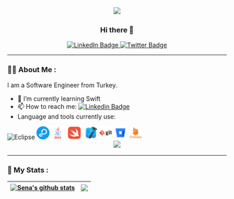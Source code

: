 

<div align ="center"> <img src="https://media.giphy.com/media/CAIgh8LKFbIciGx5Qe/giphy.gif" width="100"/></div>

### <div align="center"> Hi there 👋 </div>


<div id="badges" align="center" >
  <a href="https://www.linkedin.com/in/senauzun/">
    <img src="https://img.shields.io/badge/LinkedIn-white?style=for-the-badge&logo=linkedin&logoColor=blue" alt="LinkedIn Badge"/>
  </a>
  <a href="https://twitter.com/seenauzun">
    <img src="https://img.shields.io/badge/Twitter-white?style=for-the-badge&logo=twitter&logoColor=blue" alt="Twitter Badge"/>
  </a>
</div>


---

### :woman_technologist: About Me :
I am a Software Engineer from Turkey.

- 🌱 I’m currently learning Swift
- 📫 How to reach me: [![Linkedin Badge](https://img.shields.io/badge/-senauzun-white?style=flat&logo=Linkedin&logoColor=blue)](https://www.linkedin.com/in/senauzun/)
- Language and tools currently use:

<div>
  <img src="https://seeklogo.com/images/E/eclipse-logo-85FE4BEA34-seeklogo.com.png" title="Eclipse" alt="Eclipse" width="30" height="30"/>
  <img src="https://github.com/didierfranc/parse-logo/blob/master/logo.svg" title="Parse" alt="Parse" width="30" height="30"/>
  <img src="https://github.com/devicons/devicon/blob/master/icons/java/java-original-wordmark.svg" title="Java" alt="Java" width="30" height="30"/>&nbsp;
    <img src="https://github.com/devicons/devicon/blob/master/icons/swift/swift-original.svg" title="Swift" alt="Swift" width="30" height="30"/>&nbsp;
     <img src="https://github.com/devicons/devicon/blob/master/icons/xcode/xcode-original.svg" title="xcode" **alt="xcode" width="30" height="30"/>
  <img src="https://github.com/devicons/devicon/blob/master/icons/git/git-original-wordmark.svg" title="Git" **alt="Git" width="30" height="30"/>
    <img src="https://github.com/devicons/devicon/blob/master/icons/bitbucket/bitbucket-original.svg" title="Bitbucket" alt="Bitbucket" width="30" height="30"/>
    <img src="https://github.com/devicons/devicon/blob/master/icons/firebase/firebase-plain-wordmark.svg" title="Firebase" alt="Firebase" width="30" height="30"/>
</div>
<div id="header" align="center">
  <img src="https://media.giphy.com/media/vLlpbDafjgHystuJ0a/giphy.gif" width="200"/>
</div>



---

### :rocket: My Stats :
| <a href="https://github.com/senauzun/github-readme-stats"><img align="center" src="https://github-readme-stats.vercel.app/api?username=senauzun&show_icons=true&include_all_commits=true&theme=buefy&hide_border=true" alt="Sena's github stats" /></a> | <a href="https://github.com/senauzun/github-readme-stats"><img align="center" src="https://github-readme-stats.vercel.app/api/top-langs/?username=senauzun&layout=compact&theme=buefy&hide_border=true" /></a> |
| ------------- | ------------- |



